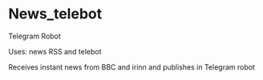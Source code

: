 # News_telebot

Telegram Robot

Uses: news RSS and telebot

Receives instant news from BBC and irinn and publishes in Telegram robot 

